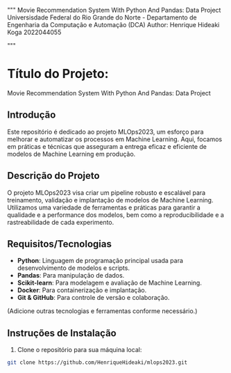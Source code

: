 """
Movie Recommendation System With Python And Pandas: Data Project
Universisdade Federal do Rio Grande do Norte - Departamento de Engenharia da Computação e Automação (DCA) 
Author: Henrique Hideaki Koga 2022044055

"""



# Título do Projeto: 
Movie Recommendation System With Python And Pandas: Data Project
## Introdução

Este repositório é dedicado ao projeto MLOps2023, um esforço para melhorar e automatizar os processos em Machine Learning. Aqui, focamos em práticas e técnicas que asseguram a entrega eficaz e eficiente de modelos de Machine Learning em produção.

## Descrição do Projeto

O projeto MLOps2023 visa criar um pipeline robusto e escalável para treinamento, validação e implantação de modelos de Machine Learning. Utilizamos uma variedade de ferramentas e práticas para garantir a qualidade e a performance dos modelos, bem como a reproducibilidade e a rastreabilidade de cada experimento.

## Requisitos/Tecnologias

- **Python**: Linguagem de programação principal usada para desenvolvimento de modelos e scripts.
- **Pandas**: Para manipulação de dados.
- **Scikit-learn**: Para modelagem e avaliação de Machine Learning.
- **Docker**: Para containerização e implantação.
- **Git & GitHub**: Para controle de versão e colaboração.

(Adicione outras tecnologias e ferramentas conforme necessário.)

## Instruções de Instalação

1. Clone o repositório para sua máquina local:

```bash
git clone https://github.com/HenriqueHideaki/mlops2023.git
